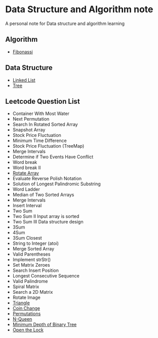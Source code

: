 # Data Structure and Algorithm note
A personal note for Data structure and algorithm learning


## Algorithm
- [Fibonassi](https://github.com/swksysb1124/DsaNote/blob/main/Fibonassi.md)

## Data Structure
- [Linked List](https://github.com/swksysb1124/DsaNote/blob/main/ListNode.md)
- [Tree](https://github.com/swksysb1124/DsaNote/blob/main/Tree.md)

## Leetcode Question List
- Container With Most Water 
- Next Permutation
- Search In Rotated Sorted Array
- Snapshot Array
- Stock Price Fluctuation
- Minimum Time Difference
- Stock Price Fluctuation (TreeMap)
- Merge Intervals
- Determine if Two Events Have Conflict
- Word break
- Word break II
- [Rotate Array](https://github.com/swksysb1124/DsaNote/blob/main/RotateArrray.md)
- Evaluate Reverse Polish Notation
- Solution of Longest Palindromic Substring
- Word Ladder
- Median of Two Sorted Arrays
- Merge Intervals
- Insert Interval
- Two Sum
- Two Sum II Input array is sorted
- Two Sum III Data structure design
- 3Sum
- 4Sum
- 3Sum Closest
- String to Integer (atoi)
- Merge Sorted Array
- Valid Parentheses
- Implement strStr()
- Set Matrix Zeroes
- Search Insert Position
- Longest Consecutive Sequence
- Valid Palindrome
- Spiral Matrix
- Search a 2D Matrix
- Rotate Image
- [Triangle](https://github.com/swksysb1124/DsaNote/blob/main/Triangle.md)
- [Coin Change](https://github.com/swksysb1124/DsaNote/blob/main/CoinChange.md)
- [Permutations](https://github.com/swksysb1124/DsaNote/blob/main/Permutations.md)
- [N-Queen](https://github.com/swksysb1124/DsaNote/blob/main/NQueen.md)
- [Minimum Depth of Binary Tree](https://github.com/swksysb1124/DsaNote/blob/main/MimDepthBT.md)
- [Open the Lock](https://github.com/swksysb1124/DsaNote/blob/main/OpenLock.md)